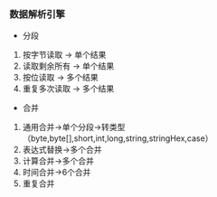 
### 数据解析引擎

- 分段  
1. 按字节读取     ->  单个结果
2. 读取剩余所有   ->  单个结果
3. 按位读取       ->  多个结果
4. 重复多次读取   ->  多个结果

- 合并
1. 通用合并->单个分段->转类型（byte,byte[],short,int,long,string,stringHex,case）
2. 表达式替换->多个合并
3. 计算合并->多个合并
4. 时间合并->6个合并
5. 重复合并
